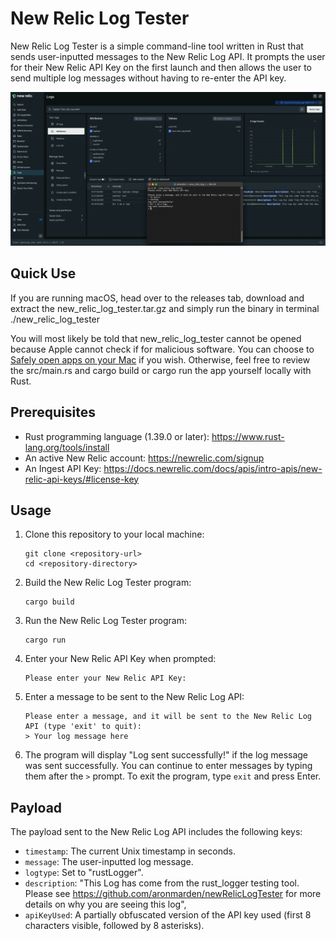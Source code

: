 # New Relic Log Tester

New Relic Log Tester is a simple command-line tool written in Rust that sends user-inputted messages to the New Relic Log API. It prompts the user for their New Relic API Key on the first launch and then allows the user to send multiple log messages without having to re-enter the API key.

![Screenshot](./images/screenshots/screenshot_1.jpeg)

## Quick Use

If you are running macOS, head over to the releases tab, download and extract the new_relic_log_tester.tar.gz and simply run the binary in terminal ./new_relic_log_tester

You will most likely be told that new_relic_log_tester cannot be opened because Apple cannot check if for malicious software. You can choose to [Safely open apps on your Mac](https://support.apple.com/en-au/HT202491#:~:text=View%20the%20app%20security%20settings%20on%20your%20Mac&text=In%20System%20Preferences%2C%20click%20Security,%E2%80%9CAllow%20apps%20downloaded%20from.%E2%80%9D) if you wish. Otherwise, feel free to review the src/main.rs and cargo build or cargo run the app yourself locally with Rust.

## Prerequisites

- Rust programming language (1.39.0 or later): https://www.rust-lang.org/tools/install
- An active New Relic account: https://newrelic.com/signup
- An Ingest API Key: https://docs.newrelic.com/docs/apis/intro-apis/new-relic-api-keys/#license-key

## Usage

1. Clone this repository to your local machine:

   ```
   git clone <repository-url>
   cd <repository-directory>
   ```

2. Build the New Relic Log Tester program:

   ```
   cargo build
   ```

3. Run the New Relic Log Tester program:

   ```
   cargo run
   ```

4. Enter your New Relic API Key when prompted:

   ```
   Please enter your New Relic API Key:
   ```

5. Enter a message to be sent to the New Relic Log API:

   ```
   Please enter a message, and it will be sent to the New Relic Log API (type 'exit' to quit):
   > Your log message here
   ```

6. The program will display "Log sent successfully!" if the log message was sent successfully. You can continue to enter messages by typing them after the `>` prompt. To exit the program, type `exit` and press Enter.

## Payload

The payload sent to the New Relic Log API includes the following keys:

- `timestamp`: The current Unix timestamp in seconds.
- `message`: The user-inputted log message.
- `logtype`: Set to "rustLogger".
- `description`: "This Log has come from the rust_logger testing tool. Please see https://github.com/aronmarden/newRelicLogTester for more details on why you are seeing this log",
- `apiKeyUsed`: A partially obfuscated version of the API key used (first 8 characters visible, followed by 8 asterisks).
